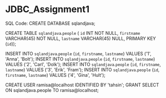# JDBC_Assignment1

SQL Code:
CREATE DATABASE sqlandjava;

CREATE TABLE `sqlandjava`.`people` (
  `id` INT NOT NULL,
  `firstname` VARCHAR(45) NOT NULL,
  `lastname` VARCHAR(45) NULL,
  PRIMARY KEY (`id`));

INSERT INTO `sqlandjava`.`people` (`id`, `firstname`, `lastname`) VALUES ('1', 'Anna', 'Bolt');
INSERT INTO `sqlandjava`.`people` (`id`, `firstname`, `lastname`) VALUES ('2', 'Carl', 'Dolk');
INSERT INTO `sqlandjava`.`people` (`id`, `firstname`, `lastname`) VALUES ('3', 'Erik', 'Fram');
INSERT INTO `sqlandjava`.`people` (`id`, `firstname`, `lastname`) VALUES ('4', 'Gina', 'Hult');

CREATE USER ramisa@localhost IDENTIFIED BY 'tahsin';
GRANT SELECT ON sqlandjava.people TO ramisa@localhost;
